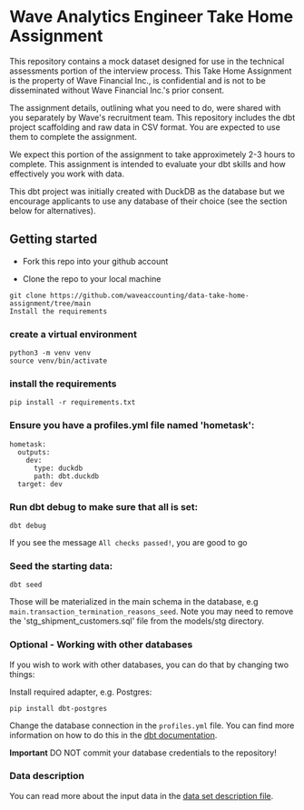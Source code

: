 # Wave Analytics Engineer Take Home Assignment 
This repository contains a mock dataset designed for use in the technical assessments portion of the interview process. This Take Home Assignment is the property of Wave Financial Inc., is confidential and is not to be disseminated without Wave Financial Inc.'s prior consent.

The assignment details, outlining what you need to do, were shared with you separately by Wave's recruitment team. This repository includes the dbt project scaffolding and raw data in CSV format. You are expected to use them to complete the assignment.

We expect this portion of the assignment to take approximetely 2-3 hours to complete. This assignment is intended to evaluate your dbt skills and how effectively you work with data.

This dbt project was initially created with DuckDB as the database but we encourage applicants to use any database of their choice (see the section below for alternatives).

## Getting started

* Fork this repo into your github account

* Clone the repo to your local machine

```
git clone https://github.com/waveaccounting/data-take-home-assignment/tree/main
Install the requirements
```

### create a virtual environment
```
python3 -m venv venv
source venv/bin/activate
```

### install the requirements
```
pip install -r requirements.txt
```

### Ensure you have a profiles.yml file named 'hometask':
```
hometask:
  outputs:
    dev:
      type: duckdb
      path: dbt.duckdb
  target: dev
```

### Run dbt debug to make sure that all is set:
```
dbt debug
```

If you see the message `All checks passed!`, you are good to go


### Seed the starting data:
```
dbt seed
```

Those will be materialized in the main schema in the database, e.g `main.transaction_termination_reasons_seed`. Note you may need to remove the 'stg_shipment_customers.sql' file from the models/stg directory.


### Optional - Working with other databases
If you wish to work with other databases, you can do that by changing two things:

Install required adapter, e.g. Postgres:

```
pip install dbt-postgres
```

Change the database connection in the `profiles.yml` file. You can find more information on how to do this in the [dbt documentation](https://docs.getdbt.com/docs/core/connect-data-platform/profiles.yml).

**Important** DO NOT commit your database credentials to the repository!

### Data description
You can read more about the input data in the [data set description file](dataset_description.md).
